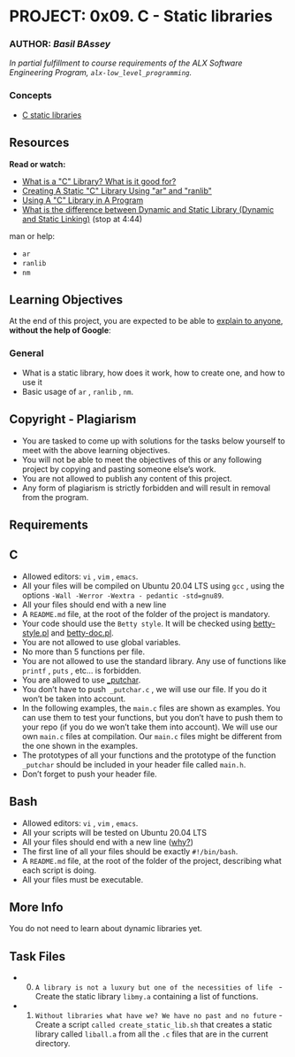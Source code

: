 # PROJECT: 0x09. C - Static libraries
### AUTHOR: *Basil BAssey*

*In partial fulfillment to course requirements of the ALX Software Engineering Program, `alx-low_level_programming`.*

### Concepts
- [C static libraries](https://intranet.alxswe.com/concepts/61)

## Resources
**Read or watch:**<br>

- [What is a "C" Library? What is it good for?](https://intranet.alxswe.com/rltoken/XB1iH0qE6gshx0x8TfRAPQ)
- [Creating A Static "C" Library Using "ar" and "ranlib"](https://intranet.alxswe.comrltoken/XB1iH0qE6gshx0x8TfRAPQ)
- [Using A "C" Library in A Program](https://intranet.alxswe.com/rltoken/XB1iH0qE6gshx0x8TfRAPQ)
- [What is the difference between Dynamic and Static Library (Dynamic and Static Linking)](https://intranet.alxswe.com/rltoken/PexOGO-npR_ZDQk-SpOR9g) (stop at 4:44)

man or help:
- `ar`
- `ranlib`
- `nm`

## Learning Objectives
At the end of this project, you are expected to be able to [explain to anyone](https://intranet.alxswe.com/rltoken/Uip4OgfLQdGP921TAMtCHQ), **without the help of Google**:

### General
- What is a static library, how does it work, how to create one, and how to use it
- Basic usage of `ar` , `ranlib` , `nm`.

## Copyright - Plagiarism
- You are tasked to come up with solutions for the tasks below yourself to meet with the above learning objectives.
- You will not be able to meet the objectives of this or any following project by copying and pasting someone else’s work.
- You are not allowed to publish any content of this project.
- Any form of plagiarism is strictly forbidden and will result in removal from the program.

## Requirements
## C
- Allowed editors: `vi` , `vim` , `emacs`.
- All your files will be compiled on Ubuntu 20.04 LTS using `gcc` , using the options `-Wall -Werror -Wextra -
pedantic -std=gnu89`.
- All your files should end with a new line
- A `README.md` file, at the root of the folder of the project is mandatory.
- Your code should use the `Betty style`. It will be checked using [betty-style.pl](https://github.com/holbertonschool/Betty/blob/master/betty-style.pl) and [betty-doc.pl](https://github.com/holbertonschool/Betty/blob/master/betty-doc.pl).
- You are not allowed to use global variables.
- No more than 5 functions per file.
- You are not allowed to use the standard library. Any use of functions like `printf` , `puts` , etc… is forbidden.
- You are allowed to use [_putchar](https://github.com/holbertonschool/_putchar.c/blob/master/_putchar.c).
- You don’t have to push` _putchar.c` , we will use our file. If you do it won’t be taken into account.
- In the following examples, the `main.c` files are shown as examples. You can use them to test your functions, but
you don’t have to push them to your repo (if you do we won’t take them into account). We will use our own `main.c`
files at compilation. Our `main.c` files might be different from the one shown in the examples.
- The prototypes of all your functions and the prototype of the function `_putchar` should be included in your
header file called `main.h`.
- Don’t forget to push your header file.

## Bash
- Allowed editors: `vi` , `vim` , `emacs`.
- All your scripts will be tested on Ubuntu 20.04 LTS
- All your files should end with a new line ([why?](http://unix.stackexchange.com/questions/18743/whats-the-point-in-adding-a-new-line-to-the-end-of-a-file/18789))
- The first line of all your files should be exactly `#!/bin/bash`.
- A `README.md` file, at the root of the folder of the project, describing what each script is doing.
- All your files must be executable.

## More Info
You do not need to learn about dynamic libraries yet.

## Task Files
- 0. `A library is not a luxury but one of the necessities of life ` - Create the static library `libmy.a` containing a list of functions.
- 1. `Without libraries what have we? We have no past and no future` - Create a script `called create_static_lib.sh` that creates a static library called `liball.a` from all the `.c` files that are in the current directory.
